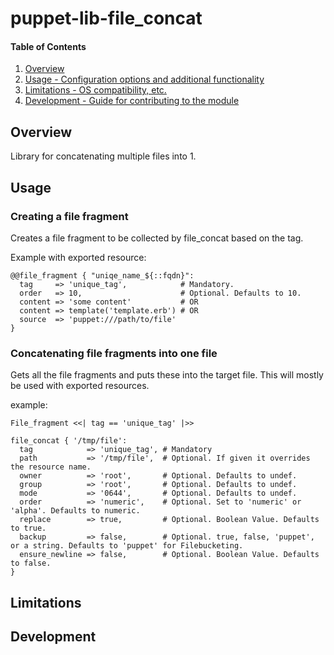 # puppet-lib-file_concat

#### Table of Contents

1. [Overview](#overview)
2. [Usage - Configuration options and additional functionality](#usage)
3. [Limitations - OS compatibility, etc.](#limitations)
4. [Development - Guide for contributing to the module](#development)

## Overview

Library for concatenating multiple files into 1.

## Usage

### Creating a file fragment

Creates a file fragment to be collected by file_concat based on the tag.

Example with exported resource:

    @@file_fragment { "uniqe_name_${::fqdn}":
      tag     => 'unique_tag',            # Mandatory.
      order   => 10,                      # Optional. Defaults to 10.
      content => 'some content'           # OR
      content => template('template.erb') # OR
      source  => 'puppet:///path/to/file'
    }

### Concatenating file fragments into one file

Gets all the file fragments and puts these into the target file.
This will mostly be used with exported resources.

example:
    
    File_fragment <<| tag == 'unique_tag' |>>

    file_concat { '/tmp/file':
      tag            => 'unique_tag', # Mandatory
      path           => '/tmp/file',  # Optional. If given it overrides the resource name.
      owner          => 'root',       # Optional. Defaults to undef.
      group          => 'root',       # Optional. Defaults to undef.
      mode           => '0644',       # Optional. Defaults to undef.
      order          => 'numeric',    # Optional. Set to 'numeric' or 'alpha'. Defaults to numeric.
      replace        => true,         # Optional. Boolean Value. Defaults to true.
      backup         => false,        # Optional. true, false, 'puppet', or a string. Defaults to 'puppet' for Filebucketing.
      ensure_newline => false,        # Optional. Boolean Value. Defaults to false.
    }

## Limitations

## Development


